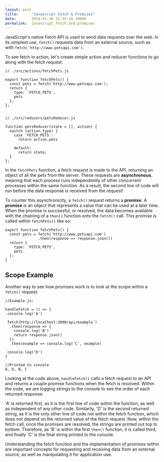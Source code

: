 ```yaml
---
layout: post
title:      "Javascript Fetch & Promises"
date:       2019-01-10 22:55:18 +0000
permalink:  javascript_fetch_and_promises
---
```


JavaScript's native Fetch API is used to send data requests over the web. In its simplest use, `fetch()` requests data from an external source, such as with `fetch('http://www.petsapi.com')`.

To see fetch in action, let's create simple action and reducer functions to go along with the fetch request:

```
// ./src/actions/fetchPets.js 

export function fetchPets() {
  const pets = fetch('http://www.petsapi.com');
  return {
    type: 'FETCH_PETS',
    pets
  };
};
 
 
// ./src/reducers/petsReducer.js

function petsReducer(state = [], action) {
  switch (action.type) {
    case 'FETCH_PETS':
      return action.pets
 
    default:
      return state;
  }
};
```

In the `fetchPets` function, a fetch request is made to the API, returning an object of all the pets from the server. These requests are **asynchronous**, meaning that each process runs independently of other concurrent processes within the same function. As a result, the second line of code will run before the data response is received from the request! 

To counter this asynchronicity, a `fetch()` request returns a  **promise**. A **promise** is an object that represents a value that can be used at a later time. When the promise is successful, or resolved, the data becomes available with the chaining of a `then()` function onto the `fetch()` call. This promise is called within `fetchPets()` like so:

```
export function fetchPets() {
  const pets = fetch('http://www.petsapi.com')
	           .then(response => response.json())
  return {
    type: 'FETCH_PETS',
    pets
  };
}
```

## Scope Example

Another way to see how promises work is to look at the scope within a `fetch()` request.

```
//Example.js:

handleFetch = () => {
 console.log('A')
 
 fetch(http://localhost:3000/api/example`)
  .then(response => {
    console.log('B')
    return response.json()
  })
  .then(example => console.log('C', example)
 
 console.log('D')
}

//Printed to console
A, D, B, C
```

Looking at the code above, `handleFetch()` calls a fetch request to an API and returns a couple promise functions when the fetch is resolved. Within the code, we are logging strings to the console to see the order of each returned response.

'A' is returned first, as it is the first line of code within the function, as well as independent of any other code. Similarily, 'D' is the second returned string, as it is the only other line of code not within the fetch function, which does not depend on the returned value of the fetch request. Now, within the fetch call, once the promises are resolved, the strings are printed out top to bottom. Therefore, as 'B' is within the first `then()` function, it is called third, and finally 'C' is the final string printed to the console.  

Understanding the fetch function and the implementation of promises within are important concepts for requesting and receiving data from an external source, as well as manipulating it for application use.

